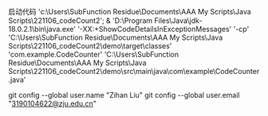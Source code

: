 启动代码
'c:\Users\SubFunction Residue\Documents\AAA My Scripts\Java Scripts\221106_codeCount2'; & 'D:\Program Files\Java\jdk-18.0.2.1\bin\java.exe' '-XX:+ShowCodeDetailsInExceptionMessages' '-cp' 'C:\Users\SubFunction Residue\Documents\AAA My Scripts\Java Scripts\221106_codeCount2\demo\target\classes' 'com.example.CodeCounter' 'C:\Users\SubFunction Residue\Documents\AAA My Scripts\Java Scripts\221106_codeCount2\demo\src\main\java\com\example\CodeCounter.java'

git config --global user.name "Zihan Liu" 
git config --global user.email "3190104622@zju.edu.cn"